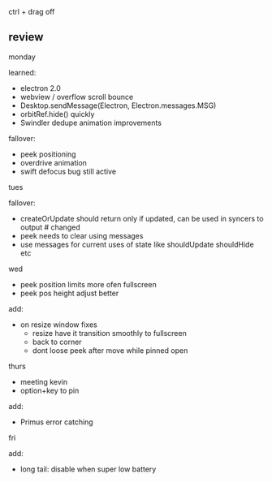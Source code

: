 ctrl + drag off

## review

monday

learned:

* electron 2.0
* webview / overflow scroll bounce
* Desktop.sendMessage(Electron, Electron.messages.MSG)
* orbitRef.hide() quickly
* Swindler dedupe animation improvements

fallover:

* peek positioning
* overdrive animation
* swift defocus bug still active

tues

fallover:

* createOrUpdate should return only if updated, can be used in syncers to output # changed
* peek needs to clear using messages
* use messages for current uses of state like shouldUpdate shouldHide etc

wed

* peek position limits more ofen fullscreen
* peek pos height adjust better

add:

* on resize window fixes
  * resize have it transition smoothly to fullscreen
  * back to corner
  * dont loose peek after move while pinned open

thurs

* meeting kevin
* option+key to pin

add:

* Primus error catching

fri

add:

* long tail: disable when super low battery
